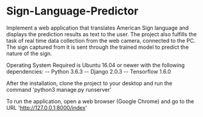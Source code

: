 # Sign-Language-Predictor
Implement  a  web  application  that  translates  American  Sign  language  and  displays  the  prediction  results  as  text  to  the  user.  The  project  also  fulfills  the  task  of  real  time  data  collection  from  the  web  camera,  connected  to  the  PC.  The  sign  captured  from  it  is  sent  through  the  trained  model  to  predict  the  nature  of  the  sign. 

Operating System Required is Ubuntu 16.04 or newer with the following dependencies:
 	-- Python 3.6.3
 	-- Django 2.0.3
 	-- Tensorflow 1.6.0

After the installation, clone the project to your desktop and run the command 'python3 manage.py runserver'

To run the application, open a web browser (Google Chrome) and go to the URL 'http://127.0.0.1:8000/index'



